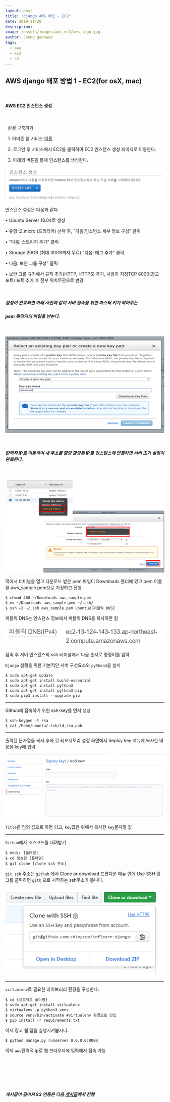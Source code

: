 ```yaml
---
layout: post
title: "django AWS 배포 - EC2"
date: 2019-11-20
description:
image: /assets/images/aws_ec2/aws_logo.jpg
author: Jeong geonwoo
tags:
  - aws
  - ec2
  - s3
---
```


## AWS django 배포 방법 1 - EC2(for osX, mac)

<br/>

#### AWS EC2 인스턴스 생성

<br/>

&nbsp; 환경 구축하기
  
&nbsp; 1. 아마존 웹 서비스 [이동](https://aws.amazon.com)

&nbsp; 2. 로그인 후 서비스에서 EC2를 클릭하여 EC2 인스턴스 생성 페이지로 이동한다.

&nbsp; 3. 아래의 버튼을 통해 인스턴스를 생성한다.

![](/assets/images/aws_ec2/aws_instance.png)

인스턴스 설정은 다음과 같다.

• Ubuntu Server 18.04로 생성

• 유형 t2.micro (프리티어) 선택 후, "다음:인스턴스 세부 정보 구성" 클릭

• "다음: 스토리지 추가" 클릭

• Storage 20GB (최대 30GB까지 무료) "다음: 태그 추가" 클릭

• 다음: 보안 그룹 구성” 클릭

• 보안 그룹 규칙에서 규칙 추가(HTTP, HTTPS) 추가, 사용자 지정TCP 8000(장고 포트) 포트 추가 후 전부 위치무관으로 변경

<br/>

##### 설정이 완료되면 아래 사진과 같이 서버 접속을 위한 마스터 키가 되어주는
##### pem 확장자의 파일을 받는다.

<br/>

![](/assets/images/aws_ec2/aws_pem.png)

<br/>

##### 탄력적 IP로 이동하여 새 주소를 할당 할당된 IP를 인스턴스에 연결하면 서버 초기 설정이 완료된다.

<br/>

![](/assets/images/aws_ec2/aws_newip.png)


맥에서 터미널을 열고 다운로드 받은 pem 파일이 Downloads 폴더에 있고 pem 이름을 aws_sample.pem으로 가정하고 진행

	$ chmod 400 ~/Downloads aws_sample.pem
	$ mv ~/Downloads aws_sample.pem ~/.ssh/
	$ ssh –i ~/.ssh aws_sample.pem ubuntu@[퍼블릭 DNS] 
    
퍼블릭 DNS는 인스턴스 정보에서 퍼블릭 DNS를 복사하면 됨

![](/assets/images/aws_ec2/aws_publicdns.png)

접속 후 서버 인스턴스의 ssh 터미널에서 다음 순서로 명령어를 입력

`Django` 실행을 위한 기본적인 서버 구성요소와 `python3`을 설치

    $ sudo apt-get update
    $ sudo apt-get install build-essential
    $ sudo apt-get install python3
    $ sudo apt-get install python3-pip
    $ sudo pip3 install --upgrade pip

---

Github에 접속하기 위한 ssh-key를 먼저 생성

    $ ssh-keygen -t rsa
    $ cat /home/ubuntu/.ssh/id_rsa.pub

---

출력된 문자열을 복사 후에 깃 레포지토리 설정 화면에서 deploy key 메뉴에 복사한 내용을 key에 입력

![](/assets/images/aws_ec2/aws_gitkey.png)

`Title`은 임의 값으로 하면 되고, `key`값은 위에서 복사한 `key`문자열 값

---

`Github`에서 소스코드를 내려받기

    $ mkdir [폴더명]
    $ cd 생성한 [풀더명]
    $ git clone [clone ssh 주소]

`git ssh` 주소는 `github` 에서  Clone or download 드롭다운 메뉴 안에 Use SSH 링크를 클릭하면 `git@` 으로 시작하는 ssh주소가 뜹니다.

![](/assets/images/aws_ec2/aws_gitssh.png)

---

`virtualenv`로 필요한 라이브러리 환경을 구성한다.

    $ cd {프로젝트 폴더명}
    $ sudo apt-get install virtualenv
    $ virtualenv -p python3 venv
    $ source venv/bin/activate #virtualenv 환경으로 진입
    $ pip install -r requirements.txt


이제 장고 웹 앱을 실행시켜봅시다.

    $ python manage.py runserver 0.0.0.0:8000

이제 `aws`탄력적 ip로 웹 브라우저에 입력해서 접속 가능

<br/>

<br/> 

<br/>

<br/>

<br/>

##### 게시글이 길어져 S3 연동은 다음 [게시글](/2019/11/21/aws-s3)에서 진행